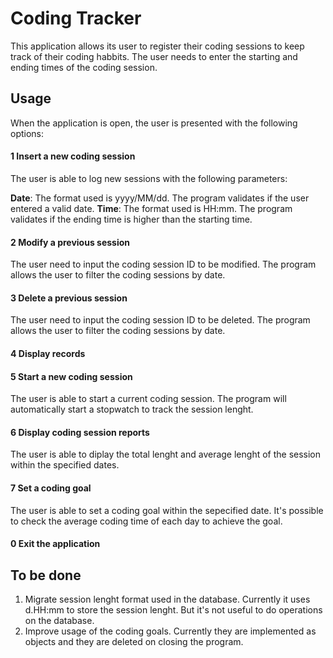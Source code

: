 # Coding Tracker
This application allows its user to register their coding sessions to keep track of their coding habbits. The user needs to enter the starting and ending times of the coding session.

## Usage

When the application is open, the user is presented with the following options:
#### 1 Insert a new coding session

The user is able to log new sessions with the following parameters:

**Date**: The format used is yyyy/MM/dd. The program validates if the user entered a valid date.
**Time**: The format used is HH:mm. The program validates if the ending time is higher than the starting time.

#### 2 Modify a previous session

The user need to input the coding session ID to be modified. The program allows the user to filter the coding sessions by date.

#### 3 Delete a previous session

The user need to input the coding session ID to be deleted. The program allows the user to filter the coding sessions by date.

#### 4 Display records
#### 5 Start a new coding session

The user is able to start a current coding session. The program will automatically start a stopwatch to track the session lenght.

#### 6 Display coding session reports

The user is able to diplay the total lenght and average lenght of the session within the specified dates.

#### 7 Set a coding goal

The user is able to set a coding goal within the sepecified date. It's possible to check the average coding time of each day to achieve the goal.

#### 0 Exit the application


## To be done

1. Migrate session lenght format used in the database. Currently it uses d.HH:mm to store the session lenght. But it's not useful to do operations on the database.
2. Improve usage of the coding goals. Currently they are implemented as objects and they are deleted on closing the program.

